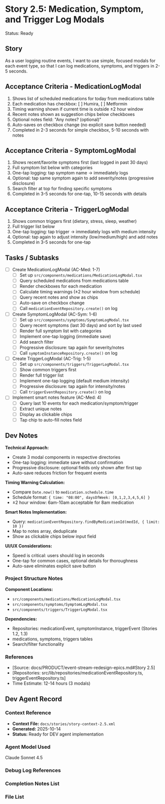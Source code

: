 # Story 2.5: Medication, Symptom, and Trigger Log Modals

Status: Ready

## Story

As a user logging routine events,
I want to use simple, focused modals for each event type,
so that I can log medications, symptoms, and triggers in 2-5 seconds.

## Acceptance Criteria - MedicationLogModal

1. Shows list of scheduled medications for today from medications table
2. Each medication has checkbox: [ ] Humira, [ ] Metformin
3. Timing warning shown if current time is outside ±2 hour window
4. Recent notes shown as suggestion chips below checkboxes
5. Optional notes field: "Any notes? (optional)"
6. Auto-saves on checkbox change (no explicit save button needed)
7. Completed in 2-3 seconds for simple checkbox, 5-10 seconds with notes

## Acceptance Criteria - SymptomLogModal

1. Shows recent/favorite symptoms first (last logged in past 30 days)
2. Full symptom list below with categories
3. One-tap logging: tap symptom name → immediately logs
4. Optional: tap same symptom again to add severity/notes (progressive disclosure)
5. Search filter at top for finding specific symptoms
6. Completed in 3-5 seconds for one-tap, 10-15 seconds with details

## Acceptance Criteria - TriggerLogModal

1. Shows common triggers first (dietary, stress, sleep, weather)
2. Full trigger list below
3. One-tap logging: tap trigger → immediately logs with medium intensity
4. Optional: tap again to adjust intensity (low/medium/high) and add notes
5. Completed in 3-5 seconds for one-tap

## Tasks / Subtasks

- [ ] Create MedicationLogModal (AC-Med: 1-7)
  - [ ] Set up `src/components/medications/MedicationLogModal.tsx`
  - [ ] Query scheduled medications from medications table
  - [ ] Render checkboxes for each medication
  - [ ] Calculate timing warnings (±2 hour window from schedule)
  - [ ] Query recent notes and show as chips
  - [ ] Auto-save on checkbox change
  - [ ] Call `medicationEventRepository.create()` on log

- [ ] Create SymptomLogModal (AC-Sym: 1-6)
  - [ ] Set up `src/components/symptoms/SymptomLogModal.tsx`
  - [ ] Query recent symptoms (last 30 days) and sort by last used
  - [ ] Render full symptom list with categories
  - [ ] Implement one-tap logging (immediate save)
  - [ ] Add search filter
  - [ ] Progressive disclosure: tap again for severity/notes
  - [ ] Call `symptomInstanceRepository.create()` on log

- [ ] Create TriggerLogModal (AC-Trig: 1-5)
  - [ ] Set up `src/components/triggers/TriggerLogModal.tsx`
  - [ ] Show common triggers first
  - [ ] Render full trigger list
  - [ ] Implement one-tap logging (default medium intensity)
  - [ ] Progressive disclosure: tap again for intensity/notes
  - [ ] Call `triggerEventRepository.create()` on log

- [ ] Implement smart notes feature (AC-Med: 4)
  - [ ] Query last 10 events for each medication/symptom/trigger
  - [ ] Extract unique notes
  - [ ] Display as clickable chips
  - [ ] Tap chip to auto-fill notes field

## Dev Notes

**Technical Approach:**
- Create 3 modal components in respective directories
- One-tap logging: immediate save without confirmation
- Progressive disclosure: optional fields only shown after first tap
- Auto-save reduces friction for frequent events

**Timing Warning Calculation:**
- Compare `Date.now()` to `medication.schedule.time`
- Schedule format: `{ time: "08:00", daysOfWeek: [0,1,2,3,4,5,6] }`
- ±2 hour window: 6am-10am acceptable for 8am medication

**Smart Notes Implementation:**
- Query: `medicationEventRepository.findByMedicationId(medId, { limit: 10 })`
- Map to notes array, deduplicate
- Show as clickable chips below input field

**UI/UX Considerations:**
- Speed is critical: users should log in seconds
- One-tap for common cases, optional details for thoroughness
- Auto-save eliminates explicit save button

### Project Structure Notes

**Component Locations:**
- `src/components/medications/MedicationLogModal.tsx`
- `src/components/symptoms/SymptomLogModal.tsx`
- `src/components/triggers/TriggerLogModal.tsx`

**Dependencies:**
- Repositories: medicationEvent, symptomInstance, triggerEvent (Stories 1.2, 1.3)
- medications, symptoms, triggers tables
- Search/filter functionality

### References

- [Source: docs/PRODUCT/event-stream-redesign-epics.md#Story 2.5]
- [Repositories: src/lib/repositories/medicationEventRepository.ts, triggerEventRepository.ts]
- Time Estimate: 12-14 hours (3 modals)

## Dev Agent Record

### Context Reference

- **Context File:** `docs/stories/story-context-2.5.xml`
- **Generated:** 2025-10-14
- **Status:** Ready for DEV agent implementation

### Agent Model Used

Claude Sonnet 4.5

### Debug Log References

### Completion Notes List

### File List
